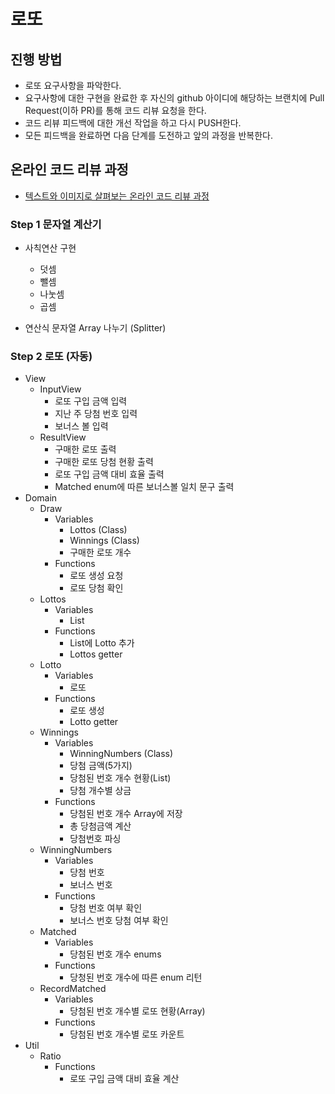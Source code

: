 # 로또
## 진행 방법
* 로또 요구사항을 파악한다.
* 요구사항에 대한 구현을 완료한 후 자신의 github 아이디에 해당하는 브랜치에 Pull Request(이하 PR)를 통해 코드 리뷰 요청을 한다.
* 코드 리뷰 피드백에 대한 개선 작업을 하고 다시 PUSH한다.
* 모든 피드백을 완료하면 다음 단계를 도전하고 앞의 과정을 반복한다.

## 온라인 코드 리뷰 과정
* [텍스트와 이미지로 살펴보는 온라인 코드 리뷰 과정](https://github.com/next-step/nextstep-docs/tree/master/codereview)

### Step 1 문자열 계산기
* 사칙연산 구현
  * 덧셈
  * 뺄셈
  * 나눗셈
  * 곱셈

* 연산식 문자열 Array 나누기 (Splitter) 

### Step 2 로또 (자동)
* View
  * InputView
    * 로또 구입 금액 입력
    * 지난 주 당첨 번호 입력
    * 보너스 볼 입력
  * ResultView
    * 구매한 로또 출력
    * 구매한 로또 당첨 현황 출력
    * 로또 구입 금액 대비 효율 출력
    * Matched enum에 따른 보너스볼 일치 문구 출력
* Domain
  * Draw
    * Variables 
      * Lottos (Class)
      * Winnings (Class)
      * 구매한 로또 개수
    * Functions
      * 로또 생성 요청
      * 로또 당첨 확인
  * Lottos
    * Variables
      * List<Lotto>
    * Functions
      * List에 Lotto 추가
      * Lottos getter
  * Lotto
    * Variables
      * 로또
    * Functions
      * 로또 생성
      * Lotto getter
  * Winnings
    * Variables
      * WinningNumbers (Class)
      * 당첨 금액(5가지)
      * 당첨된 번호 개수 현황(List)
      * 당첨 개수별 상금
    * Functions
      * 당첨된 번호 개수 Array에 저장
      * 총 당첨금액 계산
      * 당첨번호 파싱
  * WinningNumbers
    * Variables
      * 당첨 번호
      * 보너스 번호
    * Functions
      * 당첨 번호 여부 확인
      * 보너스 번호 당첨 여부 확인
  * Matched
    * Variables
      * 당첨된 번호 개수 enums
    * Functions
      * 당청된 번호 개수에 따른 enum 리턴
  * RecordMatched
    * Variables
      * 당첨된 번호 개수별 로또 현황(Array)
    * Functions
      * 당첨된 번호 개수별 로또 카운트
* Util
  * Ratio
    * Functions
      * 로또 구입 금액 대비 효율 계산